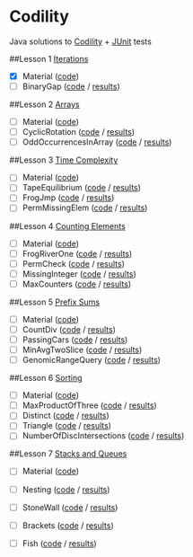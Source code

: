 # Codility
Java solutions to [Codility](https://codility.com/programmers/lessons/) + [JUnit](http://junit.org/) tests

##Lesson 1 [Iterations](https://codility.com/programmers/lessons/18)
- [x] Material ([code](#))
- [ ] BinaryGap ([code](#) / [results](#))

##Lesson 2 [Arrays](https://codility.com/programmers/lessons/17)
- [ ] Material ([code](#))
- [ ] CyclicRotation ([code](#) / [results](#))
- [ ] OddOccurrencesInArray ([code](#) / [results](#))

##Lesson 3 [Time Complexity](https://codility.com/programmers/lessons/1)
- [ ] Material ([code](#))
- [ ] TapeEquilibrium ([code](#) / [results](#))
- [ ] FrogJmp ([code](#) / [results](#))
- [ ] PermMissingElem ([code](#) / [results](#))

##Lesson 4 [Counting Elements](https://codility.com/programmers/lessons/2)
- [ ] Material ([code](#))
- [ ] FrogRiverOne ([code](#) / [results](#))
- [ ] PermCheck ([code](#) / [results](#))
- [ ] MissingInteger ([code](#) / [results](#))
- [ ] MaxCounters ([code](#) / [results](#))

##Lesson 5 [Prefix Sums](https://codility.com/programmers/lessons/3)
- [ ] Material ([code](#))
- [ ] CountDiv ([code](#) / [results](#))
- [ ] PassingCars ([code](#) / [results](#))
- [ ] MinAvgTwoSlice ([code](#) / [results](#))
- [ ] GenomicRangeQuery ([code](#) / [results](#))

##Lesson 6 [Sorting](https://codility.com/programmers/lessons/4)
- [ ] Material ([code](#))
- [ ] MaxProductOfThree ([code](#) / [results](#))
- [ ] Distinct ([code](#) / [results](#))
- [ ] Triangle ([code](#) / [results](#))
- [ ] NumberOfDiscIntersections ([code](#) / [results](#))

##Lesson 7 [Stacks and Queues](https://codility.com/programmers/lessons/5)
- [ ] Material ([code](#))
- [ ] Nesting ([code](#) / [results](#))
- [ ] StoneWall ([code](#) / [results](#))
- [ ] Brackets ([code](#) / [results](#))
- [ ] Fish ([code](#) / [results](#))

